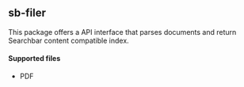 ## sb-filer

This package offers a API interface that parses documents and return Searchbar content compatible index.

#### Supported files
- PDF